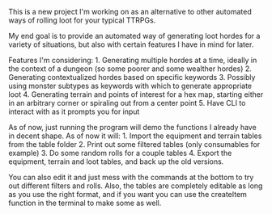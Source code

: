 This is a new project I'm working on as an alternative to other automated ways of rolling loot for your typical TTRPGs.

My end goal is to provide an automated way of generating loot hordes for a variety of situations, but also with certain features I have in mind for later.

Features I'm considering:
    1. Generating multiple hordes at a time, ideally in the context of a dungeon (so some poorer and some wealther hordes)
    2. Generating contextualized hordes based on specific keywords
    3. Possibly using monster subtypes as keywords with which to generate appropriate loot
    4. Generating terrain and points of interest for a hex map, starting either in an arbitrary corner or spiraling out from a center point
    5. Have CLI to interact with as it prompts you for input

As of now, just running the program will demo the functions I already have in decent shape. As of now it will:
    1. Import the equipment and terrain tables from the table folder
    2. Print out some filtered tables (only consumables for example)
    3. Do some random rolls for a couple tables
    4. Export the equipment, terrain and loot tables, and back up the old versions.

You can also edit it and just mess with the commands at the bottom to try out different filters and rolls.
Also, the tables are completely editable as long as you use the right format, and if you want you can use the createItem function in the terminal to make some as well.